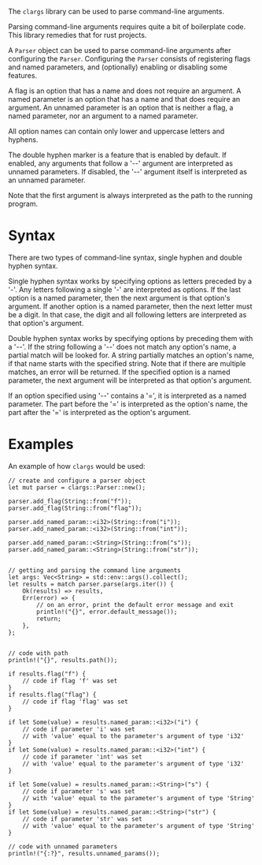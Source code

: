 The `clargs` library can be used to parse command-line arguments.

Parsing command-line arguments requires quite a bit of boilerplate code.
This library remedies that for rust projects.

A `Parser` object can be used to parse command-line arguments after configuring the `Parser`.
Configuring the `Parser` consists of registering flags and named parameters, and (optionally) enabling or disabling some features.

A flag is an option that has a name and does not require an argument.
A named parameter is an option that has a name and that does require an argument.
An unnamed parameter is an option that is neither a flag, a named parameter, nor an argument to a named parameter.

All option names can contain only lower and uppercase letters and hyphens.

The double hyphen marker is a feature that is enabled by default.
If enabled, any arguments that follow a '--' argument are interpreted as unnamed parameters.
If disabled, the '--' argument itself is interpreted as an unnamed parameter.

Note that the first argument is always interpreted as the path to the running program.

# Syntax

There are two types of command-line syntax, single hyphen and double hyphen syntax.

Single hyphen syntax works by specifying options as letters preceded by a '-'.
Any letters following a single '-' are interpreted as options.
If the last option is a named parameter, then the next argument is that option's argument.
If another option is a named parameter, then the next letter must be a digit.
In that case, the digit and all following letters are interpreted as that option's argument.

Double hyphen syntax works by specifying options by preceding them with a '--'.
If the string following a '--' does not match any option's name, a partial match will be looked for.
A string partially matches an option's name, if that name starts with the specified string.
Note that if there are multiple matches, an error will be returned.
If the specified option is a named parameter, the next argument will be interpreted as that option's argument.

If an option specified using '--' contains a '=', it is interpreted as a named parameter.
The part before the '=' is interpreted as the option's name, the part after the '=' is interpreted as the option's argument.

# Examples

An example of how `clargs` would be used:

```
// create and configure a parser object
let mut parser = clargs::Parser::new();

parser.add_flag(String::from("f"));
parser.add_flag(String::from("flag"));

parser.add_named_param::<i32>(String::from("i"));
parser.add_named_param::<i32>(String::from("int"));

parser.add_named_param::<String>(String::from("s"));
parser.add_named_param::<String>(String::from("str"));


// getting and parsing the command line arguments
let args: Vec<String> = std::env::args().collect();
let results = match parser.parse(args.iter()) {
    Ok(results) => results,
    Err(error) => {
        // on an error, print the default error message and exit
        println!("{}", error.default_message());
        return;
    },
};


// code with path
println!("{}", results.path());

if results.flag("f") {
    // code if flag 'f' was set
}
if results.flag("flag") {
    // code if flag 'flag' was set
}

if let Some(value) = results.named_param::<i32>("i") {
    // code if parameter 'i' was set
    // with 'value' equal to the parameter's argument of type 'i32'
}
if let Some(value) = results.named_param::<i32>("int") {
    // code if parameter 'int' was set
    // with 'value' equal to the parameter's argument of type 'i32'
}

if let Some(value) = results.named_param::<String>("s") {
    // code if parameter 's' was set
    // with 'value' equal to the parameter's argument of type 'String'
}
if let Some(value) = results.named_param::<String>("str") {
    // code if parameter 'str' was set
    // with 'value' equal to the parameter's argument of type 'String'
}

// code with unnamed parameters
println!("{:?}", results.unnamed_params());
```
